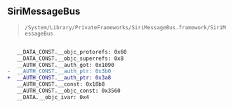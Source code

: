 ## SiriMessageBus

> `/System/Library/PrivateFrameworks/SiriMessageBus.framework/SiriMessageBus`

```diff

   __DATA_CONST.__objc_protorefs: 0x60
   __DATA_CONST.__objc_superrefs: 0x8
   __AUTH_CONST.__auth_got: 0x1090
-  __AUTH_CONST.__auth_ptr: 0x3b0
+  __AUTH_CONST.__auth_ptr: 0x3a8
   __AUTH_CONST.__const: 0x18b8
   __AUTH_CONST.__objc_const: 0x3560
   __DATA.__objc_ivar: 0x4

```

